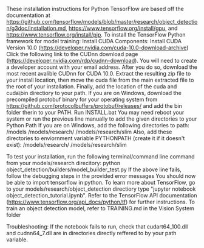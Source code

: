 These installation instructions for Python TensorFlow are based off the documentation at https://github.com/tensorflow/models/blob/master/research/object_detection/g3doc/installation.md, https://www.tensorflow.org/install/gpu, and https://www.tensorflow.org/install/pip.
To install the TensorFlow Python framework for model training:
Install CUDA Components:
  Install CUDA Version 10.0 (https://developer.nvidia.com/cuda-10.0-download-archive)
  Click the following link to the CUDnn download page (https://developer.nvidia.com/rdp/cudnn-download). You will need to create a developer account with your email address. After you do so, download the most recent avalible CUDnn for CUDA 10.0. Extract the resulting zip file to your install location, then move the cuda file from the main extracted file to the root of your installation. Finally, add the location of the cuda and cuda\bin directiory to your path. 
If you are on Windows, download the precompiled protobuf binary for your operating system from https://github.com/protocolbuffers/protobuf/releases/ and add the bin folder therin to your PATH.
Run INSTALL.bat
You may need reboot your system or run the previous line manually to add the given directories to your Python Path
If you are on Windows, add the following directories to path:
  <Install Directory>/models
  <Install Directory>/models/research/
  <Install Directory>/models/research/slim
Also, add these directories to enviornment variable PYTHONPATH (create it if it doesn't exist):
  <Install Directory>/models/research/
  <Install Directory>/models/research/slim

To test your installation, run the following terminal/command line command from your models/research direcitory:
  python object_detection/builders/model_builder_test.py
If the above line fails, follow the debugging steps in the provided error messages
You should now be able to import tensorflow in python. To learn more about TensorFlow, go to your models/research/object_detection directiory type "jupyter notebook object_detection_tutorial.ipynb". Refer to the TensorFlow API documentation (https://www.tensorflow.org/api_docs/python/tf) for further instructions.
To train an object detection model, refer to TRAINING.md in the Vision System folder

Troubleshooting:
  If the notebook fails to run, check that cudart64_100.dll and cudnn64_7.dll are in directories directly reffered to by your path variable.
